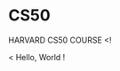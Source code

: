 # CS50
HARVARD CS50 COURSE
<!  <!DOCTYPE html>
<html>
<<head>
  <title>My Webpage !</title>
</head>
<body>
  Hello, World !
</body
</html>
